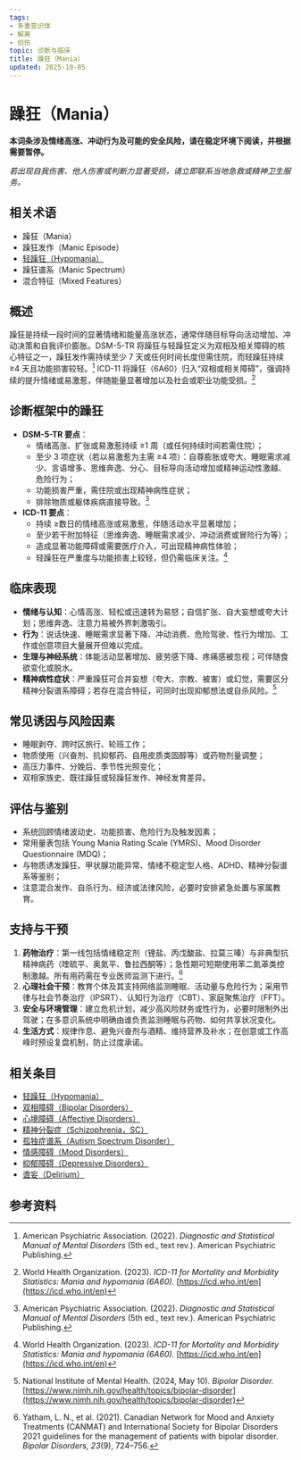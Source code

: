 ```yaml
---
tags:
- 多重意识体
- 解离
- 创伤
topic: 诊断与临床
title: 躁狂（Mania）
updated: 2025-10-05
---
```


# 躁狂（Mania）

**本词条涉及情绪高涨、冲动行为及可能的安全风险，请在稳定环境下阅读，并根据需要暂停。**

_若出现自我伤害、他人伤害或判断力显著受损，请立即联系当地急救或精神卫生服务。_

## 相关术语

- 躁狂（Mania）
- 躁狂发作（Manic Episode）
- [轻躁狂（Hypomania）](/entries/Hypomania.md)
- 躁狂谱系（Manic Spectrum）
- 混合特征（Mixed Features）

## 概述

躁狂是持续一段时间的显著情绪和能量高涨状态，通常伴随目标导向活动增加、冲动决策和自我评价膨胀。DSM-5-TR 将躁狂与轻躁狂定义为双相及相关障碍的核心特征之一，躁狂发作需持续至少 7 天或任何时间长度但需住院，而轻躁狂持续 ≥4 天且功能损害较轻。[^apa2022] ICD-11 将躁狂（6A60）归入“双相或相关障碍”，强调持续的提升情绪或易激惹，伴随能量显著增加以及社会或职业功能受损。[^who2023b]

## 诊断框架中的躁狂

- **DSM-5-TR 要点**：
  - 情绪高涨、扩张或易激惹持续 ≥1 周（或任何持续时间若需住院）；
  - 至少 3 项症状（若以易激惹为主需 ≥4 项）：自尊膨胀或夸大、睡眠需求减少、言语增多、思维奔逸、分心、目标导向活动增加或精神运动性激越、危险行为；
  - 功能损害严重，需住院或出现精神病性症状；
  - 排除物质或躯体疾病直接导致。[^apa2022]
- **ICD-11 要点**：
  - 持续 ≥数日的情绪高涨或易激惹，伴随活动水平显著增加；
  - 至少若干附加特征（思维奔逸、睡眠需求减少、冲动消费或冒险行为等）；
  - 造成显著功能障碍或需要医疗介入，可出现精神病性体验；
  - 轻躁狂在严重度与功能损害上较轻，但仍需临床关注。[^who2023b]

## 临床表现

- **情绪与认知**：心情高涨、轻松或迅速转为易怒；自信扩张、自大妄想或夸大计划；思维奔逸、注意力易被外界刺激吸引。
- **行为**：说话快速、睡眠需求显著下降、冲动消费、危险驾驶、性行为增加、工作或创意项目大量展开但难以完成。
- **生理与神经系统**：体能活动显著增加、疲劳感下降、疼痛感被忽视；可伴随食欲变化或脱水。
- **精神病性症状**：严重躁狂可合并妄想（夸大、宗教、被害）或幻觉，需要区分精神分裂谱系障碍；若存在混合特征，可同时出现抑郁想法或自杀风险。[^nimh2024b]

## 常见诱因与风险因素

- 睡眠剥夺、跨时区旅行、轮班工作；
- 物质使用（兴奋剂、抗抑郁药、自用皮质类固醇等）或药物剂量调整；
- 高压力事件、分娩后、季节性光照变化；
- 双相家族史、既往躁狂或轻躁狂发作、神经发育差异。

## 评估与鉴别

- 系统回顾情绪波动史、功能损害、危险行为及触发因素；
- 常用量表包括 Young Mania Rating Scale (YMRS)、Mood Disorder Questionnaire (MDQ)；
- 与物质诱发躁狂、甲状腺功能异常、情绪不稳定型人格、ADHD、精神分裂谱系等鉴别；
- 注意混合发作、自杀行为、经济或法律风险，必要时安排紧急处置与家属教育。

## 支持与干预

1. **药物治疗**：第一线包括情绪稳定剂（锂盐、丙戊酸盐、拉莫三嗪）与非典型抗精神病药（喹硫平、奥氮平、鲁拉西酮等）；急性期可短期使用苯二氮䓬类控制激越。所有用药需在专业医师监测下进行。[^canmat2021]
2. **心理社会干预**：教育个体及其支持网络监测睡眠、活动量与危险行为；采用节律与社会节奏治疗（IPSRT）、认知行为治疗（CBT）、家庭聚焦治疗（FFT）。
3. **安全与环境管理**：建立危机计划，减少高风险财务或性行为，必要时限制外出驾驶；在多意识系统中明确由谁负责监测睡眠与药物、如何共享状况变化。
4. **生活方式**：规律作息、避免兴奋剂与酒精、维持营养及补水；在创意或工作高峰时预设复盘机制，防止过度承诺。

## 相关条目

- [轻躁狂（Hypomania）](/entries/Hypomania.md)
- [双相障碍（Bipolar Disorders）](/entries/Bipolar-Disorders.md)
- [心境障碍（Affective Disorders）](/entries/Affective-Disorders.md)
- [精神分裂症（Schizophrenia，SC）](/entries/Schizophrenia-SC.md)
- [孤独症谱系（Autism Spectrum Disorder）](/entries/Autism-Spectrum-Disorder.md)
- [情感障碍（Mood Disorders）](/entries/Mood-Disorders.md)
- [抑郁障碍（Depressive Disorders）](/entries/Depressive-Disorders.md)
- [谵妄（Delirium）](/entries/Delirium.md)

## 参考资料

[^apa2022]: American Psychiatric Association. (2022). *Diagnostic and Statistical Manual of Mental Disorders* (5th ed., text rev.). American Psychiatric Publishing.
[^who2023b]: World Health Organization. (2023). *ICD-11 for Mortality and Morbidity Statistics: Mania and hypomania (6A60).* [https://icd.who.int/en](https://icd.who.int/en)
[^nimh2024b]: National Institute of Mental Health. (2024, May 10). *Bipolar Disorder.* [https://www.nimh.nih.gov/health/topics/bipolar-disorder](https://www.nimh.nih.gov/health/topics/bipolar-disorder)
[^canmat2021]: Yatham, L. N., et al. (2021). Canadian Network for Mood and Anxiety Treatments (CANMAT) and International Society for Bipolar Disorders 2021 guidelines for the management of patients with bipolar disorder. *Bipolar Disorders, 23*(9), 724–756.
